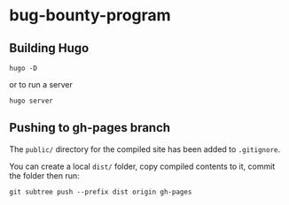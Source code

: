 # bug-bounty-program

## Building Hugo

```
hugo -D
```

or to run a server

```
hugo server
```


## Pushing to gh-pages branch

The `public/` directory for the compiled site has been added to `.gitignore`.

You can create a local `dist/` folder, copy compiled contents to it, commit the folder then run:

```
git subtree push --prefix dist origin gh-pages
```

